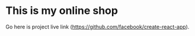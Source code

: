 # This is my online shop

Go here is project live link (https://github.com/facebook/create-react-app).
